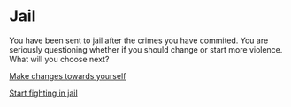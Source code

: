 # Jail

You have been sent to jail after the crimes you have commited. You are seriously questioning whether if you should change or start more violence. What will you choose next?

[Make changes towards yourself](rehab.md)

[Start fighting in jail](death.md)
